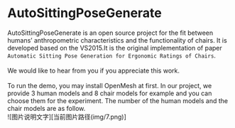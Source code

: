 # AutoSittingPoseGenerate
AutoSittingPoseGenerate is an open source project for the fit between humans’ anthropometric characteristics and the functionality of chairs. It is developed based on the VS2015.It is the original implementation of paper `Automatic Sitting Pose Generation for Ergonomic Ratings of Chairs`. <br>
<br>
We would like to hear from you if you appreciate this work.<br>
<br>
To run the demo, you may install OpenMesh at first. In our project, we provide 3 human models and 8 chair models for example and you can choose them for the experiment. The number of the human models and the chair models are as follow.<br>
![图片说明文字][当前图片路径(img/7.png)]
